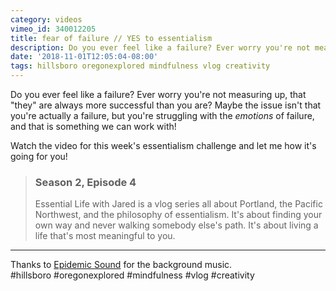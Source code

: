 ```yaml
---
category: videos
vimeo_id: 340012205
title: fear of failure // YES to essentialism
description: Do you ever feel like a failure? Ever worry you're not measuring up, that "they" are always more successful than you are?
date: '2018-11-01T12:05:04-08:00'
tags: hillsboro oregonexplored mindfulness vlog creativity
---
```


Do you ever feel like a failure? Ever worry you're not measuring up, that "they" are always more successful than you are? Maybe the issue isn't that you're actually a failure, but you're struggling with the *emotions* of failure, and that is something we can work with!

Watch the video for this week's essentialism challenge and let me how it's going for you!

> ### Season 2, Episode 4
> 
> Essential Life with Jared is a vlog series all about Portland, the Pacific Northwest, and the philosophy of essentialism. It's about finding your own way and never walking somebody else's path. It's about living a life that's most meaningful to you.

----

Thanks to [Epidemic Sound](https://player.epidemicsound.com) for the background music.  
#hillsboro #oregonexplored #mindfulness #vlog #creativity